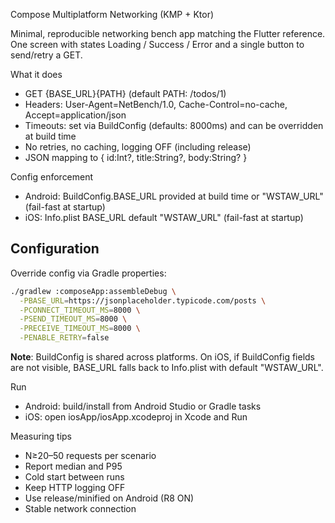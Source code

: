 Compose Multiplatform Networking (KMP + Ktor)

Minimal, reproducible networking bench app matching the Flutter reference. One screen with states Loading / Success / Error and a single button to send/retry a GET.

What it does
- GET {BASE_URL}{PATH} (default PATH: /todos/1)
- Headers: User-Agent=NetBench/1.0, Cache-Control=no-cache, Accept=application/json
- Timeouts: set via BuildConfig (defaults: 8000ms) and can be overridden at build time
- No retries, no caching, logging OFF (including release)
- JSON mapping to { id:Int?, title:String?, body:String? }

Config enforcement
- Android: BuildConfig.BASE_URL provided at build time or "WSTAW_URL" (fail-fast at startup)
- iOS: Info.plist BASE_URL default "WSTAW_URL" (fail-fast at startup)

## Configuration

Override config via Gradle properties:
```bash
./gradlew :composeApp:assembleDebug \
  -PBASE_URL=https://jsonplaceholder.typicode.com/posts \
  -PCONNECT_TIMEOUT_MS=8000 \
  -PSEND_TIMEOUT_MS=8000 \
  -PRECEIVE_TIMEOUT_MS=8000 \
  -PENABLE_RETRY=false
```

**Note**: BuildConfig is shared across platforms. On iOS, if BuildConfig fields are not visible, BASE_URL falls back to Info.plist with default "WSTAW_URL".

Run
- Android: build/install from Android Studio or Gradle tasks
- iOS: open iosApp/iosApp.xcodeproj in Xcode and Run

Measuring tips
- N≥20–50 requests per scenario
- Report median and P95
- Cold start between runs
- Keep HTTP logging OFF
- Use release/minified on Android (R8 ON)
- Stable network connection
